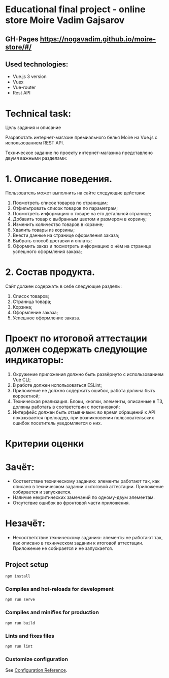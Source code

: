 # Educational final project - online store Moire Vadim Gajsarov

## GH-Pages https://nogavadim.github.io/moire-store/#/

## Used technologies:
* Vue.js 3 version
* Vuex
* Vue-router
* Rest API


# Technical task:

Цель задания и описание

Разработать интернет-магазин премиального белья Moire на Vue.js с использованием REST API.

Техническое задание по проекту интернет-магазина представлено двумя важными разделами:

# 1. Описание поведения.

Пользователь может выполнить на сайте следующие действия:

1. Посмотреть список товаров по страницам;
2. Отфильтровать список товаров по параметрам;
3. Посмотреть информацию о товаре на его детальной странице;
4. Добавить товар с выбранным цветом и размером в корзину;
5. Изменить количество товаров в корзине;
6. Удалить товары из корзины;
7. Внести данные на странице оформления заказа;
8. Выбрать способ доставки и оплаты;
9. Оформить заказ и посмотреть информацию о нём на странице успешного оформления заказа;

# 2. Состав продукта.

Сайт должен содержать в себе следующие разделы:

1. Список товаров;
2. Страница товара;
3. Корзина;
4. Оформление заказа;
5. Успешное оформление заказа.

# Проект по итоговой аттестации должен содержать следующие индикаторы:

1. Окружение приложения должно быть развёрнуто с использованием Vue CLI;
2. В работе должен использоваться ESLint;
3. Приложение не должно содержать ошибок, работа должна быть корректной;
4. Техническая реализация. Блоки, кнопки, элементы, описанные в ТЗ, должны работать в соответствии с постановкой;
5. Интерфейс должен быть отзывчивым: во время обращений к API показывается прелоадер, при возникновении пользовательских ошибок посетитель уведомляется о них.


# Критерии оценки

# Зачёт:

* Соответствие техническому заданию: элементы работают так, как описано в техническом задании к итоговой аттестации.
Приложение собирается и запускается.
* Наличие некритических замечаний по одному-двум элементам.
* Отсутствие ошибок во фронтовой части приложения.

# Незачёт:

* Несоответствие техническому заданию: элементы не работают так, как описано в техническом задании к итоговой аттестации.
Приложение не собирается и не запускается.



## Project setup
```
npm install
```

### Compiles and hot-reloads for development
```
npm run serve
```

### Compiles and minifies for production
```
npm run build
```

### Lints and fixes files
```
npm run lint
```

### Customize configuration
See [Configuration Reference](https://cli.vuejs.org/config/).
